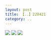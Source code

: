 ```yaml
---
layout: post
title: 【..】220421
category: ..
---
```

![](http://rfbyhtcfm.hd-bkt.clouddn.com/img/bottom.png)
![](http://rfbyavrvr.hd-bkt.clouddn.com/img/work-sideline-220421-1.jpg)
![](http://rfbyavrvr.hd-bkt.clouddn.com/img/work-sideline-220421-2.jpg)